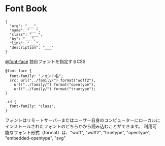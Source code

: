 # Font Book
```
{
  "org": "___",
  "name": "___",
  "class": "___",
  "by": "___",
  "link": "___",
  "description": "___"
}
```

[@font-face](https://developer.mozilla.org/ja/docs/Web/CSS/@font-face)
独自フォントを指定するCSS

```
@font-face {
  font-family: "フォント名";
  src: url("../family/") format("woff2"),
    url("../family/") format("opentype"),
    url("../family/") format("truetype");
}

.id {
  font-family: "class";
}
```
フォントはリモートサーバーまたはユーザー自身のコンピューターにローカルにインストールされたフォントのどちらかから読み込むことができます。
利用可能なフォント形式（format）は、"woff", "woff2", "truetype", "opentype", "embedded-opentype", "svg"
